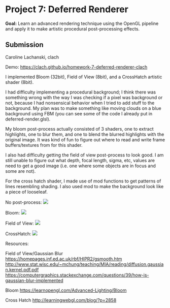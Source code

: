 # Project 7: Deferred Renderer

**Goal:** Learn an advanced rendering technique using the OpenGL pipeline and apply it to make artistic procedural post-processing effects.

## Submission
Caroline Lachanski, clach

Demo: https://clach.github.io/homework-7-deferred-renderer-clach

I implemented Bloom (32bit), Field of View (8bit), and a CrossHatch artistic shader (8bit).

I had difficulty implementing a procedural background; I think there was something wrong with the way I was checking if a pixel was background or not, because I had nonsensical behavior when I tried to add stuff to the background. My plan was to make something like moving clouds on a blue background using FBM (you can see some of the code I already put in deferred-render.glsl).

My bloom post-process actually consisted of 3 shaders, one to extract highlights, one to blur them, and one to blend the blurred highlights with the original image. It was kind of fun to figure out where to read and write frame buffers/textures from for this shader.

I also had difficulty getting the field of view post-process to look good. I am still unable to figure out what depth, focal length, sigma, etc, values are need to get a good image (i.e. one where some objects are in focus and some are not).

For the cross hatch shader, I made use of mod functions to get patterns of lines resembling shading. I also used mod to make the background look like a piece of looseleaf.

No post-process:
![]("1.png")

Bloom:
![]("2.png")

Field of View:
![]("3.png")

CrossHatch:
![]("4.png")

Resources:

Field of View/Gaussian Blur
https://homepages.inf.ed.ac.uk/rbf/HIPR2/gsmooth.htm
http://www.stat.wisc.edu/~mchung/teaching/MIA/reading/diffusion.gaussian.kernel.pdf.pdf
https://computergraphics.stackexchange.com/questions/39/how-is-gaussian-blur-implemented

Bloom
https://learnopengl.com/Advanced-Lighting/Bloom

Cross Hatch
http://learningwebgl.com/blog/?p=2858
